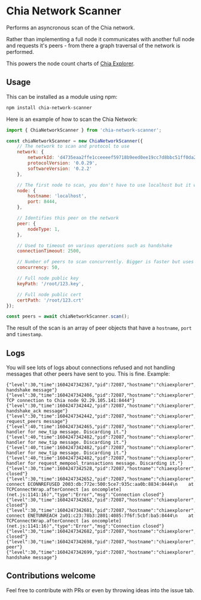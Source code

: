 # Chia Network Scanner

Performs an asyncronous scan of the Chia network.

Rather than implementing a full node it communicates with another full node and requests it's peers - from there a graph traversal of the network is performed.

This powers the node count charts of [Chia Explorer](https://www.chiaexplorer.com).

## Usage

This can be installed as a module using npm:

```bash
npm install chia-network-scanner
```

Here is an example of how to scan the Chia Network:

```javascript
import { ChiaNetworkScanner } from 'chia-network-scanner';

const chiaNetworkScanner = new ChiaNetworkScanner({
    // The network to scan and protocol to use
    network: {
        networkId: 'd4735eaa2ffe1cceeeef59718b9eed0ee19cc7d8bbc51ff0da226611ec44a555',
        protocolVersion: '0.0.29',
        softwareVersion: '0.2.2'
    },

    // The first node to scan, you don't have to use localhost but it works if you are running a Chia node locally
    node: {
        hostname: 'localhost',
        port: 8444,
    },

    // Identifies this peer on the network
    peer: {
        nodeType: 1,
    },

    // Used to timeout on various operations such as handshake
    connectionTimeout: 2500,

    // Number of peers to scan concurrently. Bigger is faster but uses more sockets and memory :)
    concurrency: 50,

    // Full node public key
    keyPath: '/root/123.key',

    // Full node public cert
    certPath: '/root/123.crt'
});

const peers = await chiaNetworkScanner.scan();
```

The result of the scan is an array of peer objects that have a `hostname`, `port` and `timestamp`.

## Logs

You will see lots of logs about connections refused and not handling messages that other peers have sent to you. This is fine. Example:

```
{"level":30,"time":1604247342367,"pid":72087,"hostname":"chiaexplorer","msg":"Sending handshake message"}
{"level":30,"time":1604247342406,"pid":72087,"hostname":"chiaexplorer","msg":"Established TCP connection to Chia node 92.29.105.141:8444"}
{"level":30,"time":1604247342442,"pid":72087,"hostname":"chiaexplorer","msg":"Sending handshake_ack message"}
{"level":30,"time":1604247342442,"pid":72087,"hostname":"chiaexplorer","msg":"Sending request_peers message"}
{"level":40,"time":1604247342465,"pid":72087,"hostname":"chiaexplorer","msg":"No handler for new_tip message. Discarding it."}
{"level":40,"time":1604247342482,"pid":72087,"hostname":"chiaexplorer","msg":"No handler for new_tip message. Discarding it."}
{"level":40,"time":1604247342482,"pid":72087,"hostname":"chiaexplorer","msg":"No handler for new_tip message. Discarding it."}
{"level":40,"time":1604247342482,"pid":72087,"hostname":"chiaexplorer","msg":"No handler for request_mempool_transactions message. Discarding it."}
{"level":30,"time":1604247342528,"pid":72087,"hostname":"chiaexplorer","msg":"Connection closed"}
{"level":30,"time":1604247342652,"pid":72087,"hostname":"chiaexplorer","errno":"ECONNREFUSED","code":"ECONNREFUSED","syscall":"connect","address":"2003:db:772e:500:5ce7:935c:aa0b:8834","port":8444,"stack":"Error: connect ECONNREFUSED 2003:db:772e:500:5ce7:935c:aa0b:8834:8444\n    at TCPConnectWrap.afterConnect [as oncomplete] (net.js:1141:16)","type":"Error","msg":"Connection closed"}
{"level":30,"time":1604247342652,"pid":72087,"hostname":"chiaexplorer","msg":"Connection closed"}
{"level":30,"time":1604247342681,"pid":72087,"hostname":"chiaexplorer","errno":"ENETUNREACH","code":"ENETUNREACH","syscall":"connect","address":"2a01:c23:78b3:2801:4085:7f6f:5cbf:ba5","port":8444,"stack":"Error: connect ENETUNREACH 2a01:c23:78b3:2801:4085:7f6f:5cbf:ba5:8444\n    at TCPConnectWrap.afterConnect [as oncomplete] (net.js:1141:16)","type":"Error","msg":"Connection closed"}
{"level":30,"time":1604247342682,"pid":72087,"hostname":"chiaexplorer","msg":"Connection closed"}
{"level":30,"time":1604247342698,"pid":72087,"hostname":"chiaexplorer","visited":false,"hostname":"165.227.56.10","port":8444,"timestamp":1602428570,"msg":"Visiting peer"}
{"level":30,"time":1604247342699,"pid":72087,"hostname":"chiaexplorer","msg":"Sending handshake message"}
```

## Contributions welcome

Feel free to contribute with PRs or even by throwing ideas into the issue tab.
